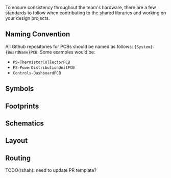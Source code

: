 To ensure consistency throughout the team's hardware, there are a few standards to follow when contributing to the shared libraries and working on your design projects.
## Naming Convention
All Github repositories for PCBs should be named as follows: `{System}-{BoardName}PCB`. Some examples would be:

- `PS-ThermistorCollectorPCB`
- `PS-PowerDistributionUnitPCB`
- `Controls-DashboardPCB`
## Symbols
## Footprints
## Schematics
## Layout
## Routing
TODO(rshah): need to update PR template?
